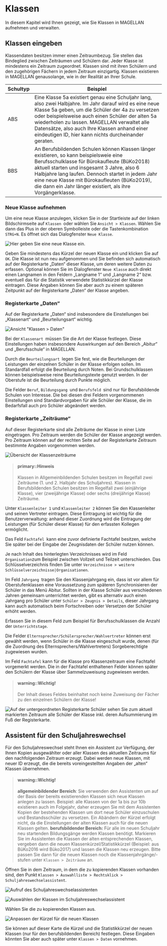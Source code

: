 # Klassen

In diesem Kapitel wird Ihnen gezeigt, wie Sie Klassen in MAGELLAN aufnehmen und verwalten.

## Klassen eingeben

Klassendaten besitzen immer einen Zeitraumbezug. Sie stellen das Bindeglied zwischen Zeiträumen und Schülern dar. Jeder Klasse ist mindestens ein Zeitraum zugeordnet. Klassen sind mit ihren Schülern und den zugehörigen Fächern in jedem Zeitraum einzigartig.
Klassen existieren in MAGELLAN genausolange, wie in der Realität an Ihrer Schule. 

Schultyp|Beispiel
--|--
ABS|Eine Klasse 5a existiert genau eine Schuljahr lang, also zwei Halbjahre. Im Jahr darauf wird es eine neue Klasse 5a geben, um die Schüler der 4a zu versetzen oder beispielsweise auch einen Schüler der alten 5a wiederholen zu lassen. MAGELLAN verwaltet alle Datensätze, also auch Ihre Klassen anhand einer eindeutigen ID, hier kann nichts durcheinander geraten. 
BBS|An Berufsbildenden Schulen können Klassen länger existieren, so kann beispielsweie eine Berufsschulklasse für Bürokaufleute (BüKo2018) aktuell starten und insgesamt 3 Jahre, also 6 Halbjahre lang laufen. Dennoch startet in jedem Jahr eine neue Klasse mit Bürokaufleuten (BüKo2019), die dann ein Jahr länger existiert, als ihre Vorgängerklasse.

### Neue Klasse aufnehmen

Um eine neue Klasse anzulegen, klicken Sie in der Startleiste auf der linken Bildschirmseite auf `Klassen `oder wählen Sie `Ansicht > Klassen`. Wählen Sie dann das Plus in der oberen Symbolleiste oder die Tastenkombination `STRG+N`. Es öffnet sich das Dialogfenster `Neue Klasse`.

![Hier geben Sie eine neue Klasse ein.](../assets/images/lehrer.klassen_08neu.klasse.png)


Geben Sie mindestens das Kürzel der neuen Klasse ein und klicken Sie auf `OK`. Die Klasse ist nun neu aufgenommen und Sie befinden sich automatisch auf der Registerkarte „Daten“ dieser Klasse, um deren weitere Daten zu erfassen. Optional können Sie im Dialogfenster `Neue Klasse` auch direkt einen Langnamen in den Feldern „Langname 1“ und „Langname 2“ bzw. eventuell das für die Statistik verwendete Statistikkürzel der Klasse eintragen. Diese Angaben können Sie aber auch zu einem späteren Zeitpunkt auf der Registerkarte „Daten“ der Klasse angeben.

### Registerkarte „Daten“

Auf der Registerkarte „Daten“ sind insbesondere die Einstellungen bei „Klassenart“ und „Beurteilungsart“ wichtig.

![Ansicht "Klassen > Daten"](../assets/images/lehrer.klassen_09daten.png)


Bei der `Klassenart `müssen Sie die Art der Klasse festlegen. Diese Einstellungen haben insbesondere Auswirkungen auf den Bereich „Abitur“ und „Berufsschule“ in MAGELLAN. 

Durch die `Beurteilungsart `legen Sie fest, wie die Beurteilungen der Leistungen der einzelnen Schüler in der Klasse erfolgen sollen. Im Standardfall erfolgt die Beurteilung durch Noten. Bei Grundschulklassen können beispielsweise reine Beurteilungstexte genutzt werden. In der Oberstufe ist die Beurteilung durch Punkte möglich. 

Die Felder `Beruf`, `Bildungsgang `und `Berufsfeld `sind nur für Berufsbildende Schulen von Interesse. Die bei diesen drei Feldern vorgenommenen Einstellungen sind Standardvorgaben für alle Schüler der Klasse, die im Bedarfsfall auch pro Schüler abgeändert werden.

### Registerkarte „Zeiträume“

Auf dieser Registerkarte sind alle Zeiträume der Klasse in einer Liste eingetragen. Pro Zeitraum werden die Schüler der Klasse angezeigt werden. Pro Zeitraum können auf der rechten Seite auf der Registerkarte Zeitraum bestimmte Angaben vorgenommen werden.

![Übersicht der Klassenzeiträume](../assets/images/lehrer.klassen_10zeitraeume.png)


> #### primary::Hinweis
>
>  Klassen in Allgemeinbildenden Schulen besitzen im Regelfall zwei Zeiträume (1. und 2. Halbjahr des Schuljahres).
Klassen in Berufsbildenden Schulen besitzen im Regelfall zwei (einjährige Klasse), vier (zweijährige Klasse) oder sechs (dreijährige Klasse) Zeiträume.

Unter `Klassenleiter 1` und `Klassenleiter 2` können Sie den Klassenleiter und seinen Vertreter eintragen. Diese Eintragung ist wichtig für die Benutzerverwaltung: anhand dieser Zuordnung wird die Eintragung der Leistungen (für Schüler dieser Klasse) für den erfassten Kollegen ermöglicht.

Das Feld `Fachtafel `kann eine zuvor definierte Fachtafel besitzen, welche Sie später bei der Eingabe der Zeugnisdaten der Schüler nutzen können.

Je nach Inhalt des hinterlegten Verzeichnisses wird im Feld `Organisation`zum Beispiel zwischen Vollzeit und Teilzeit unterschieden. Das Schlüsselverzeichnis finden Sie unter `Verzeichnisse > weitere Schlüsselverzeichnisse|Organisationen`.

Im Feld `Jahrgang `tragen Sie den Klassenjahrgang ein, dass ist vor allem für Oberstufenklassen eine Voraussetzung zum späteren Synchronisieren der Schüler in das Menü Abitur. Sollten in der Klasse Schüler aus verschiedenen Jahren gemeinsam unterrichtet werden, gibt es alternativ auch einen Jahrgang pro Schüler unter `Schüler > Zeugnis > Details`, dieser Jahrgang kann auch automatisch beim Fortschreiben oder Versetzen der Schüler erhöht werden.

Erfassen Sie in diesem Feld zum Beispiel für Berufsschulklassen die Anzahl der `Unterrichtstage`.

Die Felder `Elternsprecher/Schülersprecher/Wahlvertreter` können erst gewählt werden, wenn Schüler in die Klasse eingeschult wurde, denen (für die Zuordnung des Elternsprechers/Wahlvertreters) Sorgeberechtigte zugewiesen wurden.


Im Feld `Fachtafel` kann für die Klasse pro Klassenzeitraum eine Fachtafel vorgemerkt werden. Die in der Fachtafel enthaltenen Felder können später den Schülern der Klasse über Sammelzuweisung zugewiesen werden.

> #### warning::Wichtig!
>
>  Der Inhalt dieses Feldes beinhaltet noch keine Zuweisung der Fächer zu den einzelnen Schülern der Klasse!


![Auf der untergeordneten Registerkarte Schüler sehen Sie zum aktuell markierten Zeitraum alle Schüler der Klasse inkl. deren Aufsummierung im Fuß der Registerkarte.](../assets/images/lehrer.klassen_11zeitraeume2.png)


## Assistent für den Schuljahreswechsel

Für den Schuljahreswechsel steht Ihnen ein Assistent zur Verfügung, der Ihnen Kopien ausgewählter oder aller Klassen des aktuellen Zeitraums für den nachfolgenden Zeitraum erzeugt. Dabei werden neue Klassen, mit neuer ID erzeugt, die die bereits voreingestellten Angaben der „alten“ Klassen übernehmen. 

> #### warning::Wichtig!
>
> **allgemeinbildender Bereich**: Sie verwenden den Assistenten um auf der Basis der bereits existierenden Klassen sich neue Klassen anlegen zu lassen. Beispiel: alle Klassen von der 1a bis zur 10b existieren auch im Folgejahr, daher erzeugen Sie mit dem Assistenten Kopien der bestehenden Klassen um dort neue Schüler einzuschulen und Bestandsschüler zu versetzen. Ein Abändern der Kürzel erfolgt nicht, da die Einstellungen der alten Klassen auch für die neuen Klassen gelten.
>**berufsbildender Bereich:** Für alle im neuen Schuljahr neu startenden Bildungsgänge werden Klassen benötigt. Markieren Sie im Assistenten die Klassen der alten entsprechenden Klassen, vergeben dann die neuen Klassenkürzel/Statistikkürzel (Beispiel: aus BüKo2016 wird Büko2017) und lassen die Klassen neu erzeugen. Bitte passen Sie dann für die neuen Klassen noch die Klassenjahrgänge/-stufen unter `Klassen > Zeiträume` an.

Öffnen Sie in dem Zeitraum, in dem die zu kopierenden Klassen vorhanden sind, den Punkt `Klassen > Auswahlliste > Rechtsklick > Schuljahreswechselassistent`.

![Aufruf des Schuljahreswechselassistenten](../assets/images/lehrer.klassen_12schuljahreswechsel1.png)



![Auswählen der Klassen im Schuljahreswechselassistent](../assets/images/lehrer.klassen_12schuljahreswechsel.png)


Wählen Sie die zu kopierenden Klassen aus.

![Anpassen der Kürzel für die neuen Klassen](../assets/images/lehrer.klassen_13schuljahreswechsel2.png)


Sie können auf dieser Karte die Kürzel und die Statistikkürzel der neuen Klassen (nur für den berufsbildenden Bereich) festlegen. Diese Eingaben könnten Sie aber auch später unter `Klassen > Daten` vornehmen.